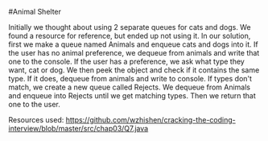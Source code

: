 #Animal Shelter

Initially we thought about using 2 separate queues for cats and dogs. We found a resource for reference, but ended up not using it. In our solution, first we make a queue named Animals and enqueue cats and dogs into it. If the user has no animal preference, we dequeue from animals and write that one to the console.
If the user has a preference, we ask what type they want, cat or dog. We then peek the object and check if it contains the same type. If it does, dequeue from animals and write to console.
If types don't match, we create a new queue called Rejects. We dequeue from Animals and enqueue into Rejects until we get matching types. Then we return that one to the user.


Resources used: 
https://github.com/wzhishen/cracking-the-coding-interview/blob/master/src/chap03/Q7.java